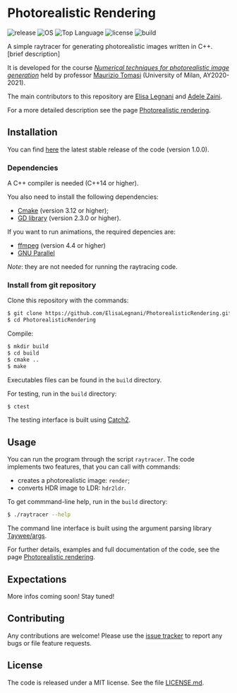 # Photorealistic Rendering

![release](https://img.shields.io/github/v/release/ElisaLegnani/PhotorealisticRendering)
![OS](https://img.shields.io/badge/OS-Linux%20%7C%20MacOS-yellow)
![Top Language](https://img.shields.io/github/languages/top/ElisaLegnani/PhotorealisticRendering)
![license](https://img.shields.io/github/license/ElisaLegnani/PhotorealisticRendering)
![build](https://img.shields.io/github/workflow/status/ElisaLegnani/PhotorealisticRendering/CMake)

A simple raytracer for generating photorealistic images written in C++.
[brief description]

It is developed for the course [*Numerical techniques for photorealistic image generation*](https://www.unimi.it/en/education/degree-programme-courses/2021/numerical-tecniques-photorealistic-image-generation) held by professor [Maurizio Tomasi](https://github.com/ziotom78) (University of Milan, AY2020-2021).

The main contributors to this repository are [Elisa Legnani](https://github.com/ElisaLegnani) and [Adele Zaini](https://github.com/adelezaini).


For a more detailed description see the page [Photorealistic rendering](https://elisalegnani.github.io/PhotorealisticRendering).

## Installation

You can find [here](https://github.com/ElisaLegnani/PhotorealisticRendering/releases/tag/v1.0.0) the latest stable release of the code (version 1.0.0).

### Dependencies

A C++ compiler is needed (C++14 or higher).

You also need to install the following dependencies:
- [Cmake](https://cmake.org/) (version 3.12 or higher);
- [GD library](https://libgd.github.io/) (version 2.3.0 or higher).

If you want to run animations, the required depencies are:
- [ffmpeg](https://www.ffmpeg.org/) (version 4.4 or higher)
- [GNU Parallel](https://www.gnu.org/software/parallel/)

*Note*: they are not needed for running the raytracing code.

### Install from git repository

Clone this repository with the commands: 
```sh
$ git clone https://github.com/ElisaLegnani/PhotorealisticRendering.git
$ cd PhotorealisticRendering
```

Compile:

```sh
$ mkdir build
$ cd build
$ cmake ..
$ make
```

Executables files can be found in the `build` directory.

For testing, run in the `build` directory:

```sh
$ ctest
```
The testing interface is built using [Catch2](https://github.com/catchorg/Catch2).

## Usage

You can run the program through the script `raytracer`. The code implements two features, that you can call with commands:
- creates a photorealistic image: `render`;
- converts HDR image to LDR: `hdr2ldr`.

To get commmand-line help, run in the  `build` directory: 
  
```sh
$ ./raytracer --help

```

The command line interface is built using the argument parsing library [Taywee/args](https://github.com/Taywee/args).

For further details, examples and full documentation of the code, see the page [Photorealistic rendering](https://elisalegnani.github.io/PhotorealisticRendering).
  
## Expectations

More infos coming soon! Stay tuned!

## Contributing

Any contributions are welcome! Please use the [issue tracker](https://github.com/ElisaLegnani/PhotorealisticRendering/issues) to report any bugs or file feature requests.

## License

The code is released under a MIT license. See the file [LICENSE.md](https://github.com/ElisaLegnani/PhotorealisticRendering/blob/master/LICENSE.md).
